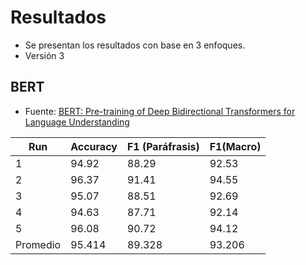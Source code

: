 # Resultados
* Se presentan los resultados con base en 3 enfoques.
* Versión 3

## BERT
+ Fuente: [BERT: Pre-training of Deep Bidirectional Transformers for Language Understanding](https://arxiv.org/abs/1810.04805)

| Run | Accuracy | F1 (Paráfrasis) | F1(Macro) |
| --- | --- | --- | --- |
| 1 | 94.92 | 88.29 | 92.53 |
| 2 | 96.37 | 91.41 | 94.55 |
| 3 | 95.07 | 88.51 | 92.69 |
| 4 | 94.63 | 87.71 | 92.14 |
| 5 | 96.08 | 90.72 | 94.12 |
| Promedio | 95.414 | 89.328 | 93.206 |
